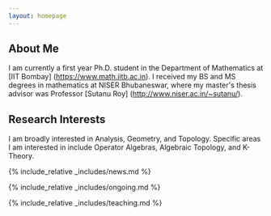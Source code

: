 ```yaml
---
layout: homepage
---
```


## About Me

I am currently a first year Ph.D. student in the Department of Mathematics at [IIT Bombay] (https://www.math.iitb.ac.in). I received my BS and MS degrees in mathematics at NISER Bhubaneswar, where my master's thesis advisor was Professor [Sutanu Roy] (http://www.niser.ac.in/~sutanu/).
## Research Interests

I am broadly interested in Analysis, Geometry, and Topology. Specific areas I am interested in include Operator Algebras, Algebraic Topology, and K-Theory. 

{% include_relative _includes/news.md %}

{% include_relative _includes/ongoing.md %}

{% include_relative _includes/teaching.md %}

